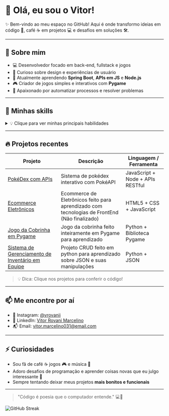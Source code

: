 # 👋 Olá, eu sou o Vitor!

✨ Bem-vindo ao meu espaço no GitHub! Aqui é onde transformo ideias em código 🚀, café ☕ em projetos 💻 e desafios em soluções 🛠️.

---

## 🧩 Sobre mim
- 💻 Desenvolvedor focado em back-end, fullstack e jogos  
- 🎨 Curioso sobre design e experiências de usuário  
- 🌱 Atualmente aprendendo **Spring Boot**, **APIs em JS** e **Node.js** 
- 🎮 Criador de jogos simples e interativos com **Pygame**  
- 🚀 Apaixonado por automatizar processos e resolver problemas  

---

## 🚀 Minhas skills
<details>
<summary>💡 Clique para ver minhas principais habilidades</summary>

- **Linguagens:** Python, Java, JavaScript  
- **Banco de Dados:** MySQL  
- **Frameworks & Ferramentas:** Flask, Node.js, Spring Boot (em aprendizado)  
- **Desenvolvimento:** CRUD em Python com MySQL, APIs RESTful  
- **Jogos:** Projetos simples com Pygame
- **Outros interesses:** automação e fullstack development

</details>

---

## 🔥 Projetos recentes
| Projeto | Descrição | Linguagem / Ferramenta |
|---------|-----------|-----------------------|
| [PokéDex com APIs](https://github.com/VitorRovaniMarcelino/Pokedex-API) | Sistema de pokédex interativo com PokéAPI | JavaScript + Node + APIs RESTful |
| [Ecommerce Eletrônicos](https://github.com/VitorRovaniMarcelino/EcommerceEletronicos-ChipStore) | Ecommerce de Eletrônicos feito para aprendizado com tecnologias de FrontEnd (Não finalizado) | HTML5 + CSS + JavaScript |
| [Jogo da Cobrinha em Pygame](https://github.com/VitorRovaniMarcelino/JogoDaCobrinhaPYGAME) | Jogo da cobrinha feito inteiramente em Pygame para aprendizado | Python + Biblioteca Pygame |
| [Sistema de Gerenciamento de Inventário em Equipe](https://github.com/VitorRovaniMarcelino/ProjetoSGIE) | Projeto CRUD feito em python para aprendizado sobre JSON e suas manipulações | Python + JSON |

> 💡 Dica: Clique nos projetos para conferir o código!  

---

## 📫 Me encontre por aí
-  📸 Instagram: [@vrovanii](https://www.instagram.com/vrovanii)
- 💼 LinkedIn: [Vitor Rovani Marcelino](https://www.linkedin.com/in/vitor-rovani-marcelino-142804288/)  
- 📬 Email: vitor.marcelino031@email.com  

---

## ⚡ Curiosidades
- Sou fã de café ☕ jogos 🎮 e música 🎵  
- Adoro desafios de programação e aprender coisas novas que eu julgo interessante 🙌
- Sempre tentando deixar meus projetos **mais bonitos e funcionais**  

---

> "Código é poesia que o computador entende." 💻💖

![GitHub Streak](https://streak-stats.demolab.com?user=VitorRovaniMarcelino&theme=tokyonight)
